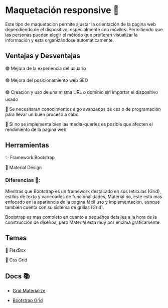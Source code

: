 # Maquetación responsive 👻

Este tipo de maquetación permite ajustar la orientación de la pagina web dependiendo de el dispositivo, especialmente con móviles. Permitiendo que las personas puedan elegir el método que prefieran visualizar la información y esta organizándose automáticamente.

## Ventajas y Desventajas

🟢 Mejora de la experiencia del usuario

🟢 Mejora del posicionamiento web SEO

🟢 Creación y uso de una misma URL o dominio sin importar el dispositivo usado
 
🔴 Se necesitaran conocimientos algo avanzados de css o de programación para llevar un buen proceso a cabo 
 
🔴 Si no se implementa bien las media-queries es posible que afecten el rendimiento de la pagina web 

## Herramientas

✨ Framework Bootstrap

🌟 Material Design

### Diferencias 🤔:

Mientras que Bootstrap es un framework destacado en sus retículas (Grid), estilos de texto y variedades de funcionalidades, Material no, este esta mas enfocado en la apariencia de la pagina fácil uso y implementación, aunque también cuenta con su sistema de grillas (Grid).

Bootstrap es mas completo en cuanto a pequeños detalles a la hora de la construcción de diseños, pero Material esta muy por encima gráficamente.

## Temas

🦾 FlexBox

🧠 Css Grid
 
## Docs 📚

* [Grid Materialize](https://materializecss.com/grid.html)

* [Bootstrap Grid](https://getbootstrap.com/docs/4.0/layout/grid/)
 
 

